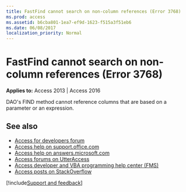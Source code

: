 ```yaml
---
title: FastFind cannot search on non-column references (Error 3768)
ms.prod: access
ms.assetid: b6cba801-1ea7-ef9d-1623-f515a3f51eb6
ms.date: 06/08/2017
localization_priority: Normal
---
```



# FastFind cannot search on non-column references (Error 3768)

  

**Applies to:** Access 2013 | Access 2016

DAO's FIND method cannot reference columns that are based on a parameter or an expression.

## See also

- [Access for developers forum](https://social.msdn.microsoft.com/Forums/office/home?forum=accessdev)
- [Access help on support.office.com](https://support.office.com/search/results?query=Access)
- [Access help on answers.microsoft.com](https://answers.microsoft.com/)
- [Access forums on UtterAccess](https://www.utteraccess.com/forum/index.php?act=idx)
- [Access developer and VBA programming help center (FMS)](https://www.fmsinc.com/MicrosoftAccess/developer/)
- [Access posts on StackOverflow](https://stackoverflow.com/questions/tagged/ms-access)

[!include[Support and feedback](~/includes/feedback-boilerplate.md)]